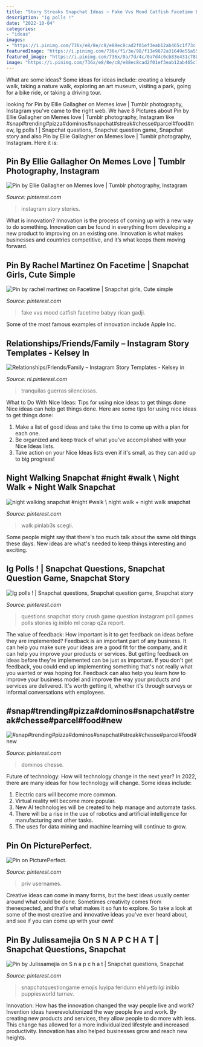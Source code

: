 ```yaml
---
title: "Story Streaks Snapchat Ideas ~ Fake Vvs Mood Catfish Facetime Babyy Rican Gadji"
description: "Ig polls !"
date: "2022-10-04"
categories:
- "ideas"
images:
- "https://i.pinimg.com/736x/e8/8e/c8/e88ec8cad2f01ef3eab12ab465c1f73c.jpg"
featuredImage: "https://i.pinimg.com/736x/f1/3e/98/f13e9872a31649e55a559c90307eaa74.jpg"
featured_image: "https://i.pinimg.com/736x/0a/7d/4c/0a7d4c0cb83e431c780b9bd96becdb2e.jpg"
image: "https://i.pinimg.com/736x/e8/8e/c8/e88ec8cad2f01ef3eab12ab465c1f73c.jpg"
---
```



What are some ideas?
Some ideas for ideas include: creating a leisurely walk, taking a nature walk, exploring an art museum, visiting a park, going for a bike ride, or taking a driving tour.

	

		
looking for Pin by Ellie Gallagher on Memes love | Tumblr photography, Instagram you've came to the right web. We have 8 Pictures about Pin by Ellie Gallagher on Memes love | Tumblr photography, Instagram like #snap#trending#pizza#dominos#snapchat#streak#chesse#parcel#food#new, Ig polls ! | Snapchat questions, Snapchat question game, Snapchat story and also Pin by Ellie Gallagher on Memes love | Tumblr photography, Instagram. Here it is:
		
    
## Pin By Ellie Gallagher On Memes Love | Tumblr Photography, Instagram

<img loading=lazy src="https://i.pinimg.com/736x/72/7b/0a/727b0a6c70d2be85ed97a88e7c39fa1e.jpg" onerror="this.onerror=null;this.src='https://tse3.mm.bing.net/th?id=OIP.2Dtyr4h2zCgAgvJ-NRIJjgHaNK&amp;pid=15.1';" alt="Pin by Ellie Gallagher on Memes love | Tumblr photography, Instagram">

_Source: pinterest.com_

>instagram story stories. 

	

What is innovation?
Innovation is the process of coming up with a new way to do something. Innovation can be found in everything from developing a new product to improving on an existing one. Innovation is what makes businesses and countries competitive, and it’s what keeps them moving forward.

    
## Pin By Rachel Martinez On Facetime | Snapchat Girls, Cute Simple

<img loading=lazy src="https://i.pinimg.com/736x/b7/23/37/b723376631ed6259b3899ea2613d217d.jpg" onerror="this.onerror=null;this.src='https://tse4.mm.bing.net/th?id=OIP.v9PHWlImI0IJ6SoEUz4aGQHaNK&amp;pid=15.1';" alt="Pin by rachel martinez on Facetime | Snapchat girls, Cute simple">

_Source: pinterest.com_

>fake vvs mood catfish facetime babyy rican gadji. 

	

Some of the most famous examples of innovation include Apple Inc.

    
## Relationships/Friends/Family – Instagram Story Templates - Kelsey In

<img loading=lazy src="https://i.pinimg.com/736x/e8/8e/c8/e88ec8cad2f01ef3eab12ab465c1f73c.jpg" onerror="this.onerror=null;this.src='https://tse1.mm.bing.net/th?id=OIP.WDS2v0Xad7OyRzttkdChcQHaNK&amp;pid=15.1';" alt="Relationships/Friends/Family – Instagram Story Templates - Kelsey in">

_Source: nl.pinterest.com_

>tranquilas guerras silenciosas. 

	

What to Do With Nice Ideas: Tips for using nice ideas to get things done
Nice ideas can help get things done. Here are some tips for using nice ideas to get things done: 
1. Make a list of good ideas and take the time to come up with a plan for each one.
2. Be organized and keep track of what you've accomplished with your Nice Ideas lists.
3. Take action on your Nice Ideas lists even if it's small, as they can add up to big progress!

    
## Night Walking Snapchat #night #walk \ Night Walk + Night Walk Snapchat

<img loading=lazy src="https://i.pinimg.com/736x/f1/3e/98/f13e9872a31649e55a559c90307eaa74.jpg" onerror="this.onerror=null;this.src='https://tse1.mm.bing.net/th?id=OIP.m6LleiNKJFDOWCMqiqfSKAHaNJ&amp;pid=15.1';" alt="night walking snapchat #night #walk \ night walk + night walk snapchat">

_Source: pinterest.com_

>walk pinlab3s scegli. 

	

Some people might say that there's too much talk about the same old things these days. New ideas are what's needed to keep things interesting and exciting.

    
## Ig Polls ! | Snapchat Questions, Snapchat Question Game, Snapchat Story

<img loading=lazy src="https://i.pinimg.com/736x/45/85/4f/45854f5d3cbe8a2ea88c89db79f5c17e.jpg" onerror="this.onerror=null;this.src='https://tse2.mm.bing.net/th?id=OIP.fg40awZJpp5EdhyM792K2QHaNK&amp;pid=15.1';" alt="Ig polls ! | Snapchat questions, Snapchat question game, Snapchat story">

_Source: pinterest.com_

>questions snapchat story crush game question instagram poll games polls stories ig iniblo ml corap q2a report. 

	

The value of feedback: How important is it to get feedback on ideas before they are implemented?
Feedback is an important part of any business. It can help you make sure your ideas are a good fit for the company, and it can help you improve your products or services. But getting feedback on ideas before they're implemented can be just as important. If you don't get feedback, you could end up implementing something that's not really what you wanted or was hoping for. Feedback can also help you learn how to improve your business model and improve the way your products and services are delivered. It's worth getting it, whether it's through surveys or informal conversations with employees.

    
## #snap#trending#pizza#dominos#snapchat#streak#chesse#parcel#food#new

<img loading=lazy src="https://i.pinimg.com/736x/e3/c4/e8/e3c4e8c4b24a4052d84a0e78a01d1e06.jpg" onerror="this.onerror=null;this.src='https://tse1.mm.bing.net/th?id=OIP.nGghqWjjc31RhzU5F0C5dgHaOv&amp;pid=15.1';" alt="#snap#trending#pizza#dominos#snapchat#streak#chesse#parcel#food#new">

_Source: pinterest.com_

>dominos chesse. 

	

Future of technology: How will technology change in the next year?
In 2022, there are many ideas for how technology will change. Some ideas include:
1. Electric cars will become more common.
2. Virtual reality will become more popular. 
3. New AI technologies will be created to help manage and automate tasks. 
4. There will be a rise in the use of robotics and artificial intelligence for manufacturing and other tasks. 
5. The uses for data mining and machine learning will continue to grow.

    
## Pin On PicturePerfect.

<img loading=lazy src="https://i.pinimg.com/736x/0a/7d/4c/0a7d4c0cb83e431c780b9bd96becdb2e.jpg" onerror="this.onerror=null;this.src='https://tse2.mm.bing.net/th?id=OIP.-0zhT1LM5PAog5UHG00W3AHaMt&amp;pid=15.1';" alt="Pin on PicturePerfect.">

_Source: pinterest.com_

>priv usernames. 

	

Creative ideas can come in many forms, but the best ideas usually center around what could be done. Sometimes creativity comes from thenexpected, and that's what makes it so fun to explore. So take a look at some of the most creative and innovative ideas you've ever heard about, and see if you can come up with your own!

    
## Pin By Julissamejia On S N A P C H A T | Snapchat Questions, Snapchat

<img loading=lazy src="https://i.pinimg.com/736x/e3/e1/66/e3e166be0011f456cae4f4e59241865d.jpg" onerror="this.onerror=null;this.src='https://tse2.mm.bing.net/th?id=OIP.8wNKhG6cnCq2fpY0vbj3SQHaNL&amp;pid=15.1';" alt="Pin by Julissamejia on S n a p c h a t | Snapchat questions, Snapchat">

_Source: pinterest.com_

>snapchatquestiongame emojis luyipa feridunn ehliyetbilgi iniblo puppiesworld turnav. 

	

Innovation: How has the innovation changed the way people live and work?
Invention ideas haverevolutionized the way people live and work. By creating new products and services, they allow people to do more with less. This change has allowed for a more individualized lifestyle and increased productivity. Innovation has also helped businesses grow and reach new heights.

